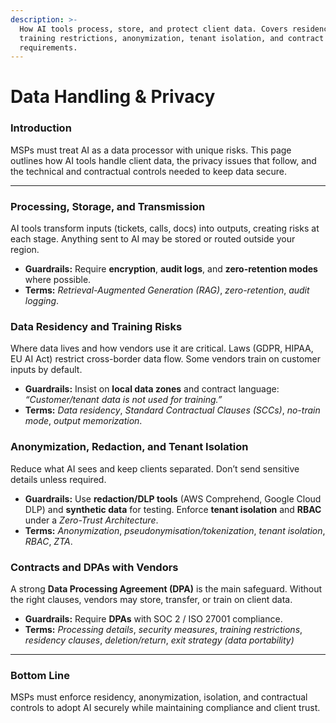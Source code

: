 ```yaml
---
description: >-
  How AI tools process, store, and protect client data. Covers residency risks,
  training restrictions, anonymization, tenant isolation, and contract
  requirements.
---
```


# Data Handling & Privacy

### **Introduction**

MSPs must treat AI as a data processor with unique risks. This page outlines how AI tools handle client data, the privacy issues that follow, and the technical and contractual controls needed to keep data secure.

***

### Processing, Storage, and Transmission

AI tools transform inputs (tickets, calls, docs) into outputs, creating risks at each stage. Anything sent to AI may be stored or routed outside your region.

* **Guardrails:** Require **encryption**, **audit logs**, and **zero-retention modes** where possible.
* **Terms:** _Retrieval-Augmented Generation (RAG)_, _zero-retention_, _audit logging_.

### Data Residency and Training Risks

Where data lives and how vendors use it are critical. Laws (GDPR, HIPAA, EU AI Act) restrict cross-border data flow. Some vendors train on customer inputs by default.

* **Guardrails:** Insist on **local data zones** and contract language: _“Customer/tenant data is not used for training.”_
* **Terms:** _Data residency_, _Standard Contractual Clauses (SCCs)_, _no-train mode_, _output memorization_.

### Anonymization, Redaction, and Tenant Isolation

Reduce what AI sees and keep clients separated. Don’t send sensitive details unless required.

* **Guardrails:** Use **redaction/DLP tools** (AWS Comprehend, Google Cloud DLP) and **synthetic data** for testing. Enforce **tenant isolation** and **RBAC** under a _Zero-Trust Architecture_.
* **Terms:** _Anonymization_, _pseudonymisation/tokenization_, _tenant isolation_, _RBAC_, _ZTA_.

### Contracts and DPAs with Vendors

A strong **Data Processing Agreement (DPA)** is the main safeguard. Without the right clauses, vendors may store, transfer, or train on client data.

* **Guardrails:** Require **DPAs** with SOC 2 / ISO 27001 compliance.
* **Terms:** _Processing details_, _security measures_, _training restrictions_, _residency clauses_, _deletion/return_, _exit strategy (data portability)_

***

### **Bottom Line**

MSPs must enforce residency, anonymization, isolation, and contractual controls to adopt AI securely while maintaining compliance and client trust.
